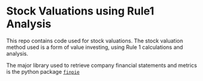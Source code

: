 # Stock Valuations using Rule1 Analysis

This repo contains code used for stock valuations. The stock valuation method used is a form of value investing, using Rule 1 calculations and analysis.

The major library used to retrieve company financial statements and metrics is the python package [`finpie`](https://pypi.org/project/finpie/#f7) 

